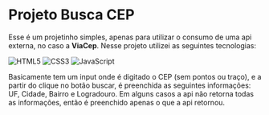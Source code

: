 # Projeto Busca CEP
Esse é um projetinho simples, apenas para utilizar o consumo de uma api externa, no caso a **ViaCep**.
Nesse projeto utilizei as seguintes tecnologias:

![HTML5](https://img.shields.io/badge/html5-%23E34F26.svg?style=for-the-badge&logo=html5&logoColor=white)
![CSS3](https://img.shields.io/badge/css3-%231572B6.svg?style=for-the-badge&logo=css3&logoColor=white)
![JavaScript](https://img.shields.io/badge/javascript-%23323330.svg?style=for-the-badge&logo=javascript&logoColor=%23F7DF1E)

Basicamente tem um input onde é digitado o CEP (sem pontos ou traço), e a partir do clique no botão buscar, é preenchida as seguintes informações:
UF, Cidade, Bairro e Logradouro.
Em alguns casos a api não retorna todas as informações, então é preenchido apenas o que a api retornou.
